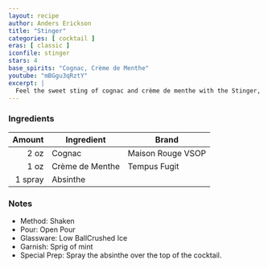 ```yaml
---
layout: recipe
author: Anders Erickson
title: "Stinger"
categories: [ cocktail ]
eras: [ classic ]
iconfile: stinger
stars: 4
base_spirits: "Cognac, Crème de Menthe"
youtube: "mBGgu3qRztY"
excerpt: |
  Feel the sweet sting of cognac and crème de menthe with the Stinger, a classic high-society cocktail from the pre-Prohibition era.
---
```


### Ingredients

|  Amount | Ingredient      | Brand             |
| ------: | --------------- | ----------------- |
|    2 oz | Cognac          | Maison Rouge VSOP |
|    1 oz | Crème de Menthe | Tempus Fugit      |
| 1 spray | Absinthe        |

### Notes

- Method: Shaken
- Pour: Open Pour
- Glassware: Low BallCrushed Ice
- Garnish: Sprig of mint
- Special Prep: Spray the absinthe over the top of the cocktail.

